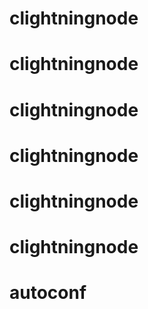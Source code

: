 # clightningnode
# clightningnode
# clightningnode
# clightningnode
# clightningnode
# clightningnode
# autoconf

